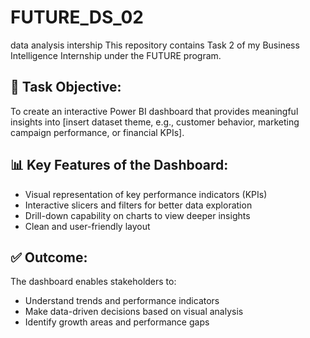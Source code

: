 # FUTURE_DS_02
data analysis intership
This repository contains Task 2 of my Business Intelligence Internship under the FUTURE program.

## 📌 Task Objective:
To create an interactive Power BI dashboard that provides meaningful insights into [insert dataset theme, e.g., customer behavior, marketing campaign performance, or financial KPIs].

## 📊 Key Features of the Dashboard:
- Visual representation of key performance indicators (KPIs)
- Interactive slicers and filters for better data exploration
- Drill-down capability on charts to view deeper insights
- Clean and user-friendly layout

## ✅ Outcome:
The dashboard enables stakeholders to:
- Understand trends and performance indicators
- Make data-driven decisions based on visual analysis
- Identify growth areas and performance gaps

